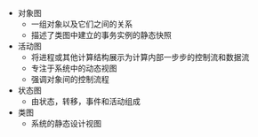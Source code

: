 * 对象图
	* 一组对象以及它们之间的关系
	* 描述了类图中建立的事务实例的静态快照
* 活动图
	* 将进程或其他计算结构展示为计算内部一步步的控制流和数据流
	* 专注于系统中的动态视图
	* 强调对象间的控制流程
* 状态图
	* 由状态，转移，事件和活动组成
* 类图
	* 系统的静态设计视图